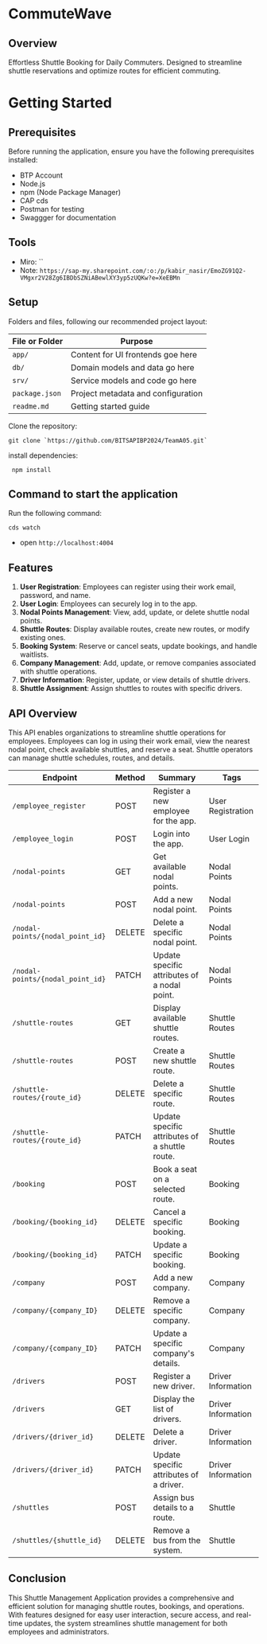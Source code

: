 # CommuteWave

## Overview
Effortless Shuttle Booking for Daily Commuters. Designed to streamline shuttle reservations and optimize routes for efficient commuting.

# Getting Started
## Prerequisites
Before running the application, ensure you have the following prerequisites installed:
- BTP Account 
- Node.js
- npm (Node Package Manager)
- CAP cds
- Postman for testing
- Swaggger for documentation

## Tools
- Miro: ``
- Note:
 `https://sap-my.sharepoint.com/:o:/p/kabir_nasir/EmoZG91Q2-VMgxr2V28Zg6IBDbSZNiABewlXY3yp5zUQKw?e=XeEBMn`


## Setup
Folders and files, following our recommended project layout:

File or Folder | Purpose
---------|----------
`app/` | Content for UI frontends goe here
`db/` | Domain models and data go here
`srv/` | Service models and code go here
`package.json` | Project metadata and configuration
`readme.md` | Getting started guide
<!-- Add some space here -->
Clone the repository:

```shell
git clone `https://github.com/BITSAPIBP2024/TeamA05.git`
```
install dependencies:

```shell
 npm install
 ```

## Command to start the application

Run the following command:
```shell
cds watch
```
- open `http://localhost:4004`


## Features
1. **User Registration**: Employees can register using their work email, password, and name.
2. **User Login**: Employees can securely log in to the app.
3. **Nodal Points Management**: View, add, update, or delete shuttle nodal points.
4. **Shuttle Routes**: Display available routes, create new routes, or modify existing ones.
5. **Booking System**: Reserve or cancel seats, update bookings, and handle waitlists.
6. **Company Management**: Add, update, or remove companies associated with shuttle operations.
7. **Driver Information**: Register, update, or view details of shuttle drivers.
8. **Shuttle Assignment**: Assign shuttles to routes with specific drivers.


##  API Overview
This API enables organizations to streamline shuttle operations for employees. Employees can log in using their work email, view the nearest nodal point, check available shuttles, and reserve a seat. Shuttle operators can manage shuttle schedules, routes, and details.


| Endpoint                          | Method | Summary                                   | Tags                 |
|-----------------------------------|--------|-------------------------------------------|----------------------|
| `/employee_register`              | POST   | Register a new employee for the app.      | User Registration    |
| `/employee_login`                 | POST   | Login into the app.                       | User Login           |
| `/nodal-points`                   | GET    | Get available nodal points.               | Nodal Points         |
| `/nodal-points`                   | POST   | Add a new nodal point.                    | Nodal Points         |
| `/nodal-points/{nodal_point_id}`  | DELETE | Delete a specific nodal point.            | Nodal Points         |
| `/nodal-points/{nodal_point_id}`  | PATCH  | Update specific attributes of a nodal point. | Nodal Points      |
| `/shuttle-routes`                 | GET    | Display available shuttle routes.         | Shuttle Routes       |
| `/shuttle-routes`                 | POST   | Create a new shuttle route.               | Shuttle Routes       |
| `/shuttle-routes/{route_id}`      | DELETE | Delete a specific route.                  | Shuttle Routes       |
| `/shuttle-routes/{route_id}`      | PATCH  | Update specific attributes of a shuttle route. | Shuttle Routes    |
| `/booking`                        | POST   | Book a seat on a selected route.          | Booking              |
| `/booking/{booking_id}`           | DELETE | Cancel a specific booking.                | Booking              |
| `/booking/{booking_id}`           | PATCH  | Update a specific booking.                | Booking              |
| `/company`                        | POST   | Add a new company.                        | Company              |
| `/company/{company_ID}`           | DELETE | Remove a specific company.                | Company              |
| `/company/{company_ID}`           | PATCH  | Update a specific company's details.      | Company              |
| `/drivers`                        | POST   | Register a new driver.                    | Driver Information   |
| `/drivers`                        | GET    | Display the list of drivers.              | Driver Information   |
| `/drivers/{driver_id}`            | DELETE | Delete a driver.                          | Driver Information   |
| `/drivers/{driver_id}`            | PATCH  | Update specific attributes of a driver.   | Driver Information   |
| `/shuttles`                       | POST   | Assign bus details to a route.            | Shuttle              |
| `/shuttles/{shuttle_id}`          | DELETE | Remove a bus from the system.             | Shuttle              |


## Conclusion

This Shuttle Management Application provides a comprehensive and efficient solution for managing shuttle routes, bookings, and operations. With features designed for easy user interaction, secure access, and real-time updates, the system streamlines shuttle management for both employees and administrators.
